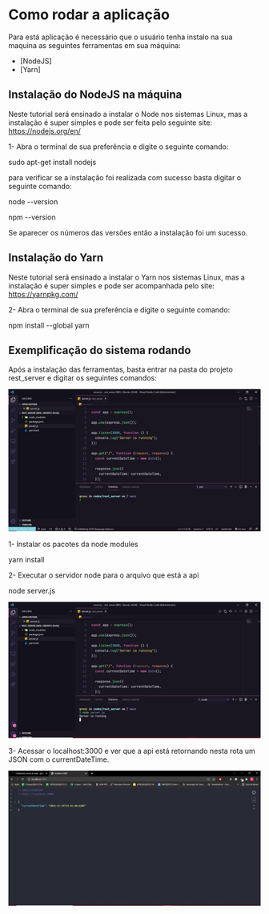 # Como rodar a aplicação

 Para está aplicação é necessário que o usuário tenha instalo na sua maquina as seguintes ferramentas em sua máquina:

 - [NodeJS]
 - [Yarn]
 
 ## Instalação do NodeJS na máquina
 
 Neste tutorial será ensinado a instalar o Node nos sistemas Linux, mas a instalação é super simples e pode ser feita pelo seguinte site: https://nodejs.org/en/
 
 1- Abra o terminal de sua preferência e digite o seguinte comando:
 
  sudo apt-get install nodejs
  
para verificar se a instalação foi realizada com sucesso basta digitar o seguinte comando:

  node --version
  
  npm --version
  
 Se aparecer os números das versões então a instalação foi um sucesso.
 
 
## Instalação do Yarn

Neste tutorial será ensinado a instalar o Yarn nos sistemas Linux, mas a instalação é super simples e pode ser acompanhada pelo site: https://yarnpkg.com/

2- Abra o terminal de sua preferência e digite o seguinte comando:

  npm install --global yarn
  
  
## Exemplificação do sistema rodando

Após a instalação das ferramentas, basta entrar na pasta do projeto rest_server e digitar os seguintes comandos:

<img src="../github/assets/rest_server/pasta.png"/>

1- Instalar os pacotes da node modules

  yarn install
  
2- Executar o servidor node para o arquivo que está a api

  node server.js
  
  <img src="../github/assets/rest_server/server.png"/>
  
3- Acessar o localhost:3000 e ver que a api está retornando nesta rota um JSON com o currentDateTime.

<img src="../github/assets/rest_server/rota.png"/>
